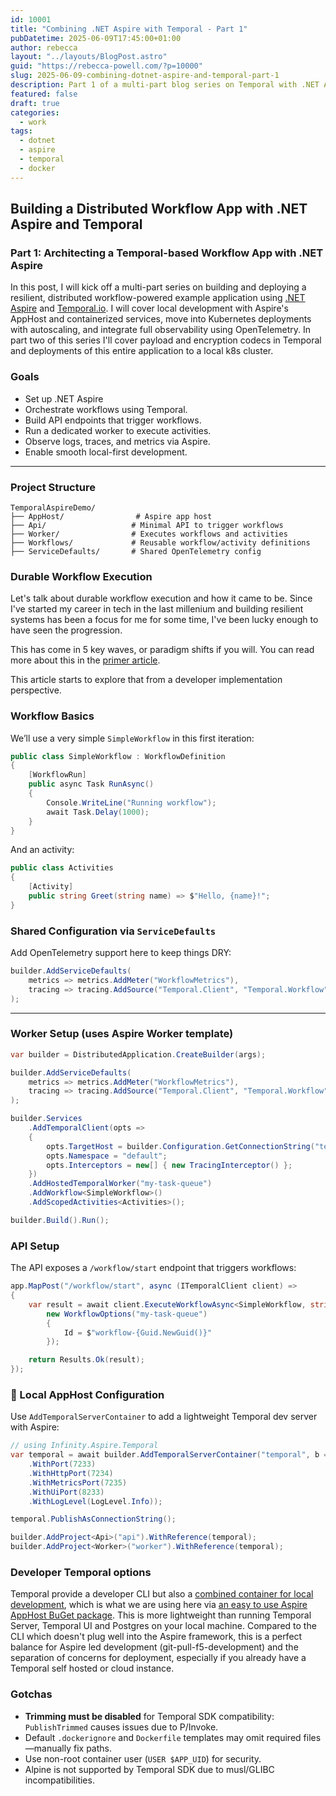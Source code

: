 ```yaml
---
id: 10001
title: "Combining .NET Aspire with Temporal - Part 1"
pubDatetime: 2025-06-09T17:45:00+01:00
author: rebecca
layout: "../layouts/BlogPost.astro"
guid: "https://rebecca-powell.com/?p=10000"
slug: 2025-06-09-combining-dotnet-aspire-and-temporal-part-1
description: Part 1 of a multi-part blog series on Temporal with .NET Aspire.
featured: false
draft: true
categories:
  - work
tags:
  - dotnet
  - aspire
  - temporal
  - docker
---
```


## Building a Distributed Workflow App with .NET Aspire and Temporal

### Part 1: Architecting a Temporal-based Workflow App with .NET Aspire

In this post, I will kick off a multi-part series on building and deploying a resilient, distributed workflow-powered example application using [.NET Aspire](https://learn.microsoft.com/en-us/dotnet/aspire/overview) and [Temporal.io](https://temporal.io/). I will cover local development with Aspire's AppHost and containerized services, move into Kubernetes deployments with autoscaling, and integrate full observability using OpenTelemetry. In part two of this series I'll cover payload and encryption codecs in Temporal and deployments of this entire application to a local k8s cluster.

### Goals

- Set up .NET Aspire
- Orchestrate workflows using Temporal.
- Build API endpoints that trigger workflows.
- Run a dedicated worker to execute activities.
- Observe logs, traces, and metrics via Aspire.
- Enable smooth local-first development.

---

### Project Structure

```text
TemporalAspireDemo/
├── AppHost/                # Aspire app host
├── Api/                   # Minimal API to trigger workflows
├── Worker/                # Executes workflows and activities
├── Workflows/             # Reusable workflow/activity definitions
├── ServiceDefaults/       # Shared OpenTelemetry config
```

### Durable Workflow Execution

Let's talk about durable workflow execution and how it came to be. Since I've started my career in tech in the last millenium and building resilient systems has been a focus for me for some time, I've been lucky enough to have seen the progression.

This has come in 5 key waves, or paradigm shifts if you will. You can read more about this in the [primer article](/posts/2025-06-09-the-five-waves-of-distributed-resilience).

This article starts to explore that from a developer implementation perspective.

### Workflow Basics

We’ll use a very simple `SimpleWorkflow` in this first iteration:

```csharp
public class SimpleWorkflow : WorkflowDefinition
{
    [WorkflowRun]
    public async Task RunAsync()
    {
        Console.WriteLine("Running workflow");
        await Task.Delay(1000);
    }
}
```

And an activity:

```csharp
public class Activities
{
    [Activity]
    public string Greet(string name) => $"Hello, {name}!";
}
```

### Shared Configuration via `ServiceDefaults`

Add OpenTelemetry support here to keep things DRY:

```csharp
builder.AddServiceDefaults(
    metrics => metrics.AddMeter("WorkflowMetrics"),
    tracing => tracing.AddSource("Temporal.Client", "Temporal.Workflow", "Temporal.Activity")
);
```

---

### Worker Setup (uses Aspire Worker template)

```csharp
var builder = DistributedApplication.CreateBuilder(args);

builder.AddServiceDefaults(
    metrics => metrics.AddMeter("WorkflowMetrics"),
    tracing => tracing.AddSource("Temporal.Client", "Temporal.Workflow", "Temporal.Activity")
);

builder.Services
    .AddTemporalClient(opts =>
    {
        opts.TargetHost = builder.Configuration.GetConnectionString("temporal");
        opts.Namespace = "default";
        opts.Interceptors = new[] { new TracingInterceptor() };
    })
    .AddHostedTemporalWorker("my-task-queue")
    .AddWorkflow<SimpleWorkflow>()
    .AddScopedActivities<Activities>();

builder.Build().Run();
```

### API Setup

The API exposes a `/workflow/start` endpoint that triggers workflows:

```csharp
app.MapPost("/workflow/start", async (ITemporalClient client) =>
{
    var result = await client.ExecuteWorkflowAsync<SimpleWorkflow, string>(x => x.RunAsync(),
        new WorkflowOptions("my-task-queue")
        {
            Id = $"workflow-{Guid.NewGuid()}"
        });

    return Results.Ok(result);
});
```

### 🧪 Local AppHost Configuration

Use `AddTemporalServerContainer` to add a lightweight Temporal dev server with Aspire:

```csharp
// using Infinity.Aspire.Temporal
var temporal = await builder.AddTemporalServerContainer("temporal", b => b
    .WithPort(7233)
    .WithHttpPort(7234)
    .WithMetricsPort(7235)
    .WithUiPort(8233)
    .WithLogLevel(LogLevel.Info));

temporal.PublishAsConnectionString();

builder.AddProject<Api>("api").WithReference(temporal);
builder.AddProject<Worker>("worker").WithReference(temporal);
```

### Developer Temporal options

Temporal provide a developer CLI but also a [combined container for local development](https://github.com/InfinityFlowApp/aspire-temporal/blob/main/src/InfinityFlow.Aspire.Temporal/TemporalServerContainerBuilderExtensions.cs#L39), which is what we are using here via [an easy to use Aspire AppHost BuGet package](https://github.com/InfinityFlowApp/aspire-temporal). This is more lightweight than running Temporal Server, Temporal UI and Postgres on your local machine. Compared to the CLI which doesn't plug well into the Aspire framework, this is a perfect balance for Aspire led development (git-pull-f5-development) and the separation of concerns for deployment, especially if you already have a Temporal self hosted or cloud instance.

### Gotchas

- **Trimming must be disabled** for Temporal SDK compatibility: `PublishTrimmed` causes issues due to P/Invoke.
- Default `.dockerignore` and `Dockerfile` templates may omit required files—manually fix paths.
- Use non-root container user (`USER $APP_UID`) for security.
- Alpine is not supported by Temporal SDK due to musl/GLIBC incompatibilities.
